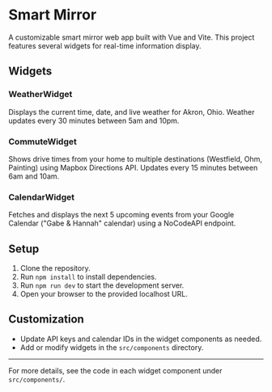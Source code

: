
# Smart Mirror

A customizable smart mirror web app built with Vue and Vite. This project features several widgets for real-time information display.

## Widgets

### WeatherWidget
Displays the current time, date, and live weather for Akron, Ohio. Weather updates every 30 minutes between 5am and 10pm.

### CommuteWidget
Shows drive times from your home to multiple destinations (Westfield, Ohm, Painting) using Mapbox Directions API. Updates every 15 minutes between 6am and 10am.

### CalendarWidget
Fetches and displays the next 5 upcoming events from your Google Calendar ("Gabe & Hannah" calendar) using a NoCodeAPI endpoint.

## Setup
1. Clone the repository.
2. Run `npm install` to install dependencies.
3. Run `npm run dev` to start the development server.
4. Open your browser to the provided localhost URL.

## Customization
- Update API keys and calendar IDs in the widget components as needed.
- Add or modify widgets in the `src/components` directory.

---

For more details, see the code in each widget component under `src/components/`.
